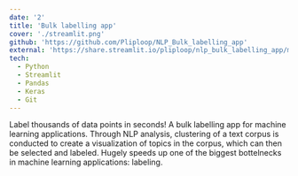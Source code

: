 ```yaml
---
date: '2'
title: 'Bulk labelling app'
cover: './streamlit.png'
github: 'https://github.com/Pliploop/NLP_Bulk_labelling_app'
external: 'https://share.streamlit.io/pliploop/nlp_bulk_labelling_app/main_app.py'
tech:
  - Python
  - Streamlit
  - Pandas
  - Keras
  - Git
---
```


Label thousands of data points in seconds!
A bulk labelling app for machine learning applications. Through NLP analysis, clustering of a text corpus is conducted to create a visualization of topics in the corpus, which can then be selected and labeled. Hugely speeds up one of the biggest bottelnecks in machine learning applications: labeling.

